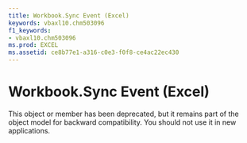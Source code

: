 ```yaml
---
title: Workbook.Sync Event (Excel)
keywords: vbaxl10.chm503096
f1_keywords:
- vbaxl10.chm503096
ms.prod: EXCEL
ms.assetid: ce8b77e1-a316-c0e3-f0f8-ce4ac22ec430
---
```



# Workbook.Sync Event (Excel)

This object or member has been deprecated, but it remains part of the object model for backward compatibility. You should not use it in new applications.


